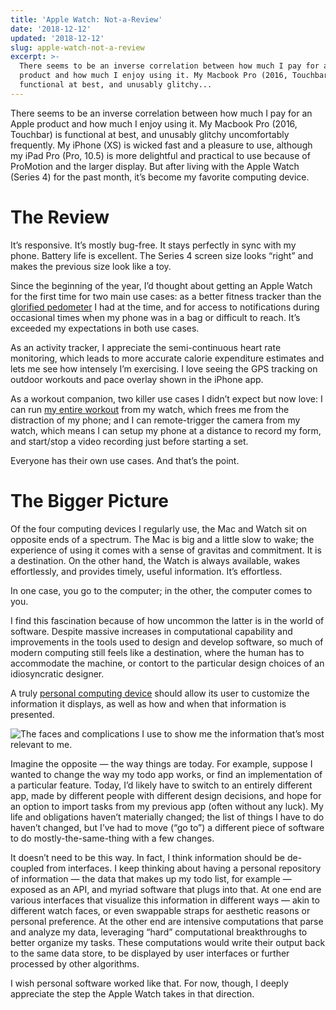 ```yaml
---
title: 'Apple Watch: Not-a-Review'
date: '2018-12-12'
updated: '2018-12-12'
slug: apple-watch-not-a-review
excerpt: >-
  There seems to be an inverse correlation between how much I pay for an Apple
  product and how much I enjoy using it. My Macbook Pro (2016, Touchbar) is
  functional at best, and unusably glitchy...
---
```



There seems to be an inverse correlation between how much I pay for an Apple product and how much I enjoy using it. My Macbook Pro (2016, Touchbar) is functional at best, and unusably glitchy uncomfortably frequently. My iPhone (XS) is wicked fast and a pleasure to use, although my iPad Pro (Pro, 10.5) is more delightful and practical to use because of ProMotion and the larger display. But after living with the Apple Watch (Series 4) for the past month, it’s become my favorite computing device.

# The Review

It’s responsive. It’s mostly bug-free. It stays perfectly in sync with my phone. Battery life is excellent. The Series 4 screen size looks “right” and makes the previous size look like a toy.

Since the beginning of the year, I’d thought about getting an Apple Watch for the first time for two main use cases: as a better fitness tracker than the [glorified pedometer](https://www.withings.com/us/en/steel) I had at the time, and for access to notifications during occasional times when my phone was in a bag or difficult to reach. It’s exceeded my expectations in both use cases.

As an activity tracker, I appreciate the semi-continuous heart rate monitoring, which leads to more accurate calorie expenditure estimates and lets me see how intensely I’m exercising. I love seeing the GPS tracking on outdoor workouts and pace overlay shown in the iPhone app.

As a workout companion, two killer use cases I didn’t expect but now love: I can run [my entire workout](https://www.strong.app/) from my watch, which frees me from the distraction of my phone; and I can remote-trigger the camera from my watch, which means I can setup my phone at a distance to record my form, and start/stop a video recording just before starting a set.

Everyone has their own use cases. And that’s the point.

# The Bigger Picture

Of the four computing devices I regularly use, the Mac and Watch sit on opposite ends of a spectrum. The Mac is big and a little slow to wake; the experience of using it comes with a sense of gravitas and commitment. It is a destination. On the other hand, the Watch is always available, wakes effortlessly, and provides timely, useful information. It’s effortless.

In one case, you go to the computer; in the other, the computer comes to you.

I find this fascination because of how uncommon the latter is in the world of software. Despite massive increases in computational capability and improvements in the tools used to design and develop software, so much of modern computing still feels like a destination, where the human has to accommodate the machine, or contort to the particular design choices of an idiosyncratic designer.

A truly [personal computing device](https://www.apple.com/newsroom/2014/09/09Apple-Unveils-Apple-Watch-Apples-Most-Personal-Device-Ever/) should allow its user to customize the information it displays, as well as how and when that information is presented.

![The faces and complications I use to show me the information that’s most relevant to me.](https://files.tanagram.app/file/tanagram-data/prod-feifans-blog/apple-watch-faces.jpg)

Imagine the opposite — the way things are today. For example, suppose I wanted to change the way my todo app works, or find an implementation of a particular feature. Today, I’d likely have to switch to an entirely different app, made by different people with different design decisions, and hope for an option to import tasks from my previous app (often without any luck). My life and obligations haven’t materially changed; the list of things I have to do haven’t changed, but I’ve had to move (“go to”) a different piece of software to do mostly-the-same-thing with a few changes.

It doesn’t need to be this way. In fact, I think information should be de-coupled from interfaces. I keep thinking about having a personal repository of information — the data that makes up my todo list, for example — exposed as an API, and myriad software that plugs into that. At one end are various interfaces that visualize this information in different ways — akin to different watch faces, or even swappable straps for aesthetic reasons or personal preference. At the other end are intensive computations that parse and analyze my data, leveraging “hard” computational breakthroughs to better organize my tasks. These computations would write their output back to the same data store, to be displayed by user interfaces or further processed by other algorithms.

I wish personal software worked like that. For now, though, I deeply appreciate the step the Apple Watch takes in that direction.